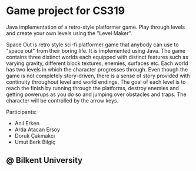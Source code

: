 <h1>Game project for CS319</h1>

<p>Java implementation of a retro-style platformer game. 
Play through levels and create your own levels using the "Level Maker". </p>

  Space Out is retro style sci-fi platformer game that anybody can use to "space out" from their 
boring life. It is implemented using Java. The game contains three distinct worlds each equipped with 
distinct features such as varying gravity, different block textures, enemies, surfaces etc. Each world 
has two levels in which the character progresses through. Even though the game is not completely 
story-driven, there is a sense of story provided with continuity throughout level and world endings. 
The goal of each level is to reach the finish by running through the platforms, destroy enemies and 
getting powerups as you do so and jumping over obstacles and traps. The character will be controlled 
by the arrow keys. 

Participants:

* Anıl Erken
* Arda Atacan Ersoy
* Doruk Çakmakcı
* Umut Berk Bilgiç

<h2>@ Bilkent University</h2>


